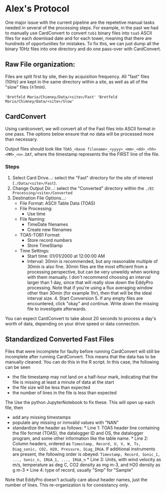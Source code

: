 # Alex's Protocol

One major issue with the current pipeline are the repetetive manual tasks
needed in several of the processing steps. For example, in the past we had to
manually use CardConvert to convert `tob1` binary files into `toa5` ASCII
files for each download date and for each tower, meaning that there are
hundreds of opportunities for mistakes. To fix this, we can just dump all the
binary 10Hz files into one directory and do one pass-over with CardConvert.

## Raw File organization:

Files are split first by site, then by acquisition frequency. All "fast"
files (10Hz) are kept in the same directory within a site, as well as all of
the "slow" files ($\geq$1min). 

`'Bretfeld Mario/Chimney/Data/<site>/Fast'` `'Bretfeld
Mario/Chimney/Data/<site>/Slow'`

## CardConvert

Using cardconvert, we will convert all of the Fast files into ASCII format in
one pass. The options below ensure that no data will be processed more than
necessary.

Output files should look like `TOA5_<base
filename>_<yyyy>_<mm>_<dd>_<hh><MM>_<n>.DAT`, where the timestamp represents
the the FIRST line of the file. 

### Steps 
1. Select Card Drive...: select the "Fast" directory for the site of
    interest (`./Data/<site>/Fast`). 
2. Change Output Dir...: select
    the "Converted" directory within the `./EC Processing/<site>/Converted`
3. Destination File Options...: 
	* File Format: ASCII Table Data
    (TOA5) 
    * File Processing: 
    	* Use time 
	* File Naming: 
		* TimeDate filenames 
		* Create new filenames 
	* TOA5-TOB1 Format: 
		* Store record numbers 
		* Store TimeStamp 
	* Time Settings: 
		* Start time: 01/01/2000 at 12:00:00 AM 
		* Interval: 30min is recommended, but any reasonable multiple of 30min is also fine. 30min files are the most efficient from a processing perspective, but can be very unweildy when working with them manually. I don't recommend choosing an interval larger than 1 day, since that will really slow down the EddyPro processing. Note that if you're using a flux averaging window other than 30min (for example 1hr), then that will be the ideal interval size. 4. Start Conversion 5. If any empty files are encountered, click "okay" and continue. Write down the missing file to investigate afterwards.

You can expect CardConvert to take about 20 seconds to process a day's worth
of data, depending on your drive speed or data connection.

## Standardized Converted Fast Files

Files that were incomplete for faulty before running CardConvert will still be
incomplete after running CardConvert. This means that the data has to be
manually cleaned. You can do this in the R script. In this case, the
following can be seen
* the file timestamp may not land on a half-hour mark, indicating that the
  file is missing at least a minute of data at the start
* the file size will be less than expected
* the number of lines in the file is less than expected

The Use the python JupyterNotebook to fix these. This will open up each file, then
* add any missing timestamps
* populate any missing or inmvalid values with "NAN"
* standardize the header as follows: * Line 1: TOA5 header line containing the
  file format (TOA5), the datalogger ID and OS, the datalogger program, and
  some other information like the table name. * Line 2: Column headers,
  ordered as `Timestamp, Record, U, V, W, Ts, Diag_sonic, CO2, H2O, Pressure,
  Diag_IRGA`. If additional instruments are present, the following order is
  obeyed: `Timestamp, Record, Sonic_1, ..., Sonic_n, IRGA_1, ..., IRGA_n` *
  Line 3: Units, with wind velocity as m/s, temperature as deg C, CO2 density
  as mg m-3, and H20 density as g m-3 * Line 4: type of record, usually "Smp"
  for "Sample"

Note that EddyPro doesn't actually care about header names, just the number of
lines. This re-organization is for consistancy only.


